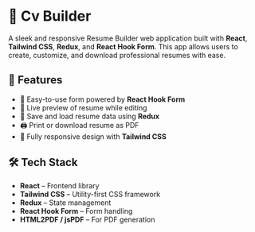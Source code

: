 # 📄 Cv Builder

A sleek and responsive Resume Builder web application built with **React**, **Tailwind CSS**, **Redux**, and **React Hook Form**. This app allows users to create, customize, and download professional resumes with ease.

## 🚀 Features

- 🔧 Easy-to-use form powered by **React Hook Form**
- 🎨 Live preview of resume while editing
- 💾 Save and load resume data using **Redux**
- 🖨️ Print or download resume as PDF
- 📱 Fully responsive design with **Tailwind CSS**

## 🛠️ Tech Stack

- **React** – Frontend library
- **Tailwind CSS** – Utility-first CSS framework
- **Redux** – State management
- **React Hook Form** – Form handling
- **HTML2PDF / jsPDF** – For PDF generation
